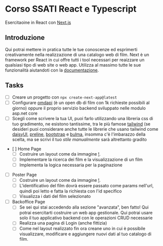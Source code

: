 # Corso SSATI React e Typescript

Esercitaoine in React con [Next.js](https://nextjs.org/)

## Introduzione

Qui potrai mettere in pratica tutte le tue conoscenze ed esprimerti creativamente nella realizzazione di una catalogo web di film. Next è un framework per React in cui offre tutti i tool necessari per reaizzare un qualsiasi tipo di web site o web app. Utilizza al massimo tutte le sue funzionalità aiutandoti con la [documentazione](https://nextjs.org/docs).

## Tasks

- [ ] Creare un progetto con `npx create-next-app@latest`
- [ ] Configurare [omdapi](https://www.omdbapi.com/) (è un open db di film con 1k richieste possibili al giorno) oppure il proprio servizio backend sviluppato nelle modulo asp.net core
- [ ] Scegli come scrivere la tua UI, puoi farlo utilizzando una libreria css di tuo gradimento, ne esistono tantissime, tra le più famose [tailwind](https://tailwindcss.com/) (se desideri puoi considerare anche tutte le librerie che usano tailwind come [daisyUI](https://daisyui.com/), [preline](https://preline.co/), [bootstrap](https://getbootstrap.com/) e [bulma](https://bulma.io/), insomma c'è l'imbarazzo della scelta, ma se scrivi il tuo _stile manualmente_ sarà altrettanto gradito
- [ ] Home Page 
  - [ ] Costruire un layout come da immagine [!](images/home.png). 
  - [ ] Implementare la ricerca dei film e la visualizzazione di un film
  - [ ] Implementa la logica necessaria per la paginazione
- [ ] Poster Page
  - [ ] Costruire un layout come da immagine [!](images/poster.png).
  - [ ] L'identificativo del film dovrà essere passato come params nell'url, quindi poi letto e fatta la richiesta con l'id specifico
  - [ ] Visualizza i dati del film selezionato
     
- [ ] Backoffice Page
  - [ ] Se sei qui stai accedendo alla sezione "avanzata", ben fatto! Qui potrai esercitarti costruire un web app gestionale. Qui potrai usare solo il tuo applicativo backend con le operazioni CRUD necessarie
  - [ ] Realizza una pagina di Login (anche fittizia)
  - [ ] Come nel layout realizzato fin ora creane uno in cui è possibile visualizzare, modificare e aggiungere nuovi dati al tuo catalogo di film.
